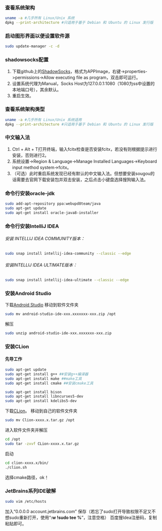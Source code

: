 ### 查看系统架构
```bash
uname -a #几乎所有 Linux/Unix 系统
dpkg --print-architecture #只适用于基于 Debian 和 Ubuntu 的 Linux 发行版
```

### 启动图形界面以便设置软件源
``` bash
sudo update-manager -c -d
```

### shadowsocks配置
1. 下载github上的[ShadowSocks](https://github.com/shadowsocks/shadowsocks-qt5)，格式为APPImage，右键->properties->permissions->Allow executing file as program，双击即可运行。
2. 设置系统代理为Manual，Socks Host为127.0.0.1:1080（1080为ss中设置的本地端口号），其余默认。
3. 重启生效。

### 查看系统架构类型
```bash
uname -a #几乎所有 Linux/Unix 系统适用
dpkg --print-architecture #只适用于基于 Debian 和 Ubuntu 的 Linux 发行版
```

### 中文输入法
1. Ctrl + Alt + T打开终端，输入fcitx检查是否安装fcitx，若没有则根据提示进行安装，否则进行2。
2. 系统设置->Region & Language->Manage Installed Languages->Keyboard input method system->fcitx。
3. （可选）此时重启系统发现已经有默认的中文输入法。但想要安装sougou的话需要去官网下载安装包并双击安装，之后点击小键盘选择搜狗输入法。

### 命令行安装oracle-jdk
``` bash
sudo add-apt-repository ppa:webupd8team/java
sudo apt-get update
sudo apt-get install oracle-java8-installer
```

### 命令行安装IntelliJ IDEA
###### 安装 INTELLIJ IDEA COMMUNITY版本：
``` bash
sudo snap install intellij-idea-community --classic --edge
```
###### 安装INTELLIJ IDEA ULTIMATE版本：
``` bash
sudo snap install intellij-idea-ultimate --classic --edge
```

### 安装Android Studio
下载[Android Studio](https://developer.android.google.cn/studio/)
移动到软件文件夹
```bash
sudo mv android-studio-ide-xxx.xxxxxxx-xxx.zip /opt
```
解压
```bash
sudo unzip android-studio-ide-xxx.xxxxxxx-xxx.zip
```

### 安装CLion
#### 先导工作
```bash
sudo apt-get update
sudo apt-get install g++ ##安装g++编译器
sudo apt-get install make ##make工具
sudo apt-get install cmake ##安装cmake工具

sudo apt-get install bison 
sudo apt-get install libncurses5-dev
sudo apt-get install kdelibs5-dev
```
下载[CLion](https://www.jetbrains.com/clion/download/)。
移动到自己的软件文件夹
```bash
sudo mv Clion-xxxx.x.tar.gz /opt
```
进入软件文件夹并解压
```bash
cd /opt
sudo tar -zxvf CLion-xxxx.x.tar.gz  
```
启动
```bash
cd clion-xxxx.x/bin/  
./clion.sh  
```
选择cmake路径，ok！

### JetBrains系列IDE破解
```bash
sudo vim /etc/hosts
```
加入“0.0.0.0 account.jetbrains.com”
保存（若忘了sudo打开导致权限不足又不想sudo重新打开，使用“**:w !sudo tee %**”，注意空格）
百度搜Idea注册码，复制粘贴即可。
